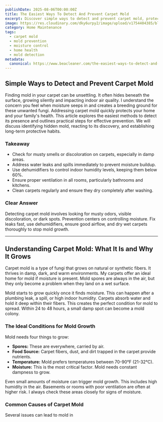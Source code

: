 ```yaml
---
publishDate: 2025-08-06T00:00:00Z
title: The Easiest Ways To Detect And Prevent Carpet Mold
excerpt: Discover simple ways to detect and prevent carpet mold, protecting your home and health. Learn easy steps to stop mold growth in your carpets now.
image: https://res.cloudinary.com/dky6urpy2/image/upload/v1754404385/blog_image_1754404384_zk1ptq.webp
category: Home Maintenance
tags:
  - carpet mold
  - mold prevention
  - moisture control
  - home health
  - mold detection
metadata:
  canonical: https://www.beacleaner.com/the-easiest-ways-to-detect-and-prevent-carpet-mold
---
```


## Simple Ways to Detect and Prevent Carpet Mold

Finding mold in your carpet can be unsettling. It often hides beneath the surface, growing silently and impacting indoor air quality. I understand the concern you feel when moisture seeps in and creates a breeding ground for these unwanted fungi. Addressing carpet mold quickly protects your home and your family's health. This article explores the easiest methods to detect its presence and outlines practical steps for effective prevention. We will discuss identifying hidden mold, reacting to its discovery, and establishing long-term protective habits.

### Takeaway

*   Check for musty smells or discoloration on carpets, especially in damp areas.
*   Address water leaks and spills immediately to prevent moisture buildup.
*   Use dehumidifiers to control indoor humidity levels, keeping them below 60%.
*   Ensure proper ventilation in all rooms, particularly bathrooms and kitchens.
*   Clean carpets regularly and ensure they dry completely after washing.

### Clear Answer

Detecting carpet mold involves looking for musty odors, visible discoloration, or dark spots. Prevention centers on controlling moisture. Fix leaks fast, use dehumidifiers, ensure good airflow, and dry wet carpets thoroughly to stop mold growth.

---

## Understanding Carpet Mold: What It Is and Why It Grows

Carpet mold is a type of fungi that grows on natural or synthetic fibers. It thrives in damp, dark, and warm environments. My carpets offer an ideal home for mold if moisture is present. Mold spores are always in the air, but they only become a problem when they land on a wet surface.

Mold starts to grow quickly once it finds moisture. This can happen after a plumbing leak, a spill, or high indoor humidity. Carpets absorb water and hold it deep within their fibers. This creates the perfect condition for mold to spread. Within 24 to 48 hours, a small damp spot can become a mold colony.

### The Ideal Conditions for Mold Growth

Mold needs four things to grow:
*   **Spores:** These are everywhere, carried by air.
*   **Food Source:** Carpet fibers, dust, and dirt trapped in the carpet provide nutrients.
*   **Temperature:** Mold prefers temperatures between 70-90°F (21-32°C).
*   **Moisture:** This is the most critical factor. Mold needs constant dampness to grow.

Even small amounts of moisture can trigger mold growth. This includes high humidity in the air. Basements or rooms with poor ventilation are often at higher risk. I always check these areas closely for signs of moisture.

### Common Causes of Carpet Mold

Several issues can lead to mold in